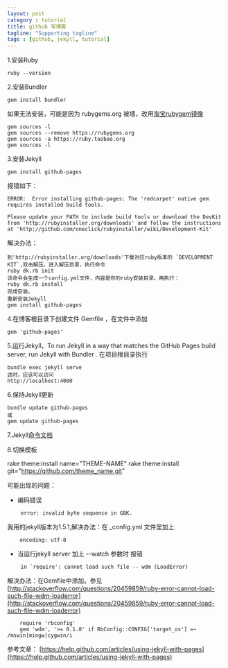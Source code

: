 ```yaml
---
layout: post
category : tutorial
title: github 写博客
tagline: "Supporting tagline"
tags : [github, jekyll, tutorial]
---
```


1.安装Ruby

    ruby --version
    
2.安装Bundler

    gem install bundler
    
如果无法安装，可能是因为 rubygems.org 被墙，改用[淘宝rubygem镜像](http://ruby.taobao.org/)

    gem sources -l
    gem sources --remove https://rubygems.org
    gem sources -a https://ruby.taobao.org
    gem sources -l

3.安装Jekyll

    gem install github-pages
    
报错如下：

    ERROR:  Error installing github-pages: The 'redcarpet' native gem requires installed build tools.

    Please update your PATH to include build tools or download the DevKit
    from 'http://rubyinstaller.org/downloads' and follow the instructions
    at 'http://github.com/oneclick/rubyinstaller/wiki/Development-Kit'
解决办法：

    到'http://rubyinstaller.org/downloads'下载对应ruby版本的 `DEVELOPMENT KIT`,双击解压。进入解压目录，执行命令
    ruby dk.rb init
    该命令会生成一个config.yml文件，内容是你的ruby安装目录。再执行：
    ruby dk.rb install
    完成安装。
    重新安装Jekyll
    gem install github-pages
4.在博客根目录下创建文件 Gemfile ，在文件中添加

    gem 'github-pages'
5.运行Jekyll，To run Jekyll in a way that matches the GitHub Pages build server, run Jekyll with Bundler . 在项目根目录执行
    
    bundle exec jekyll serve
    这时，应该可以访问
    http://localhost:4000
6.保持Jekyll更新

    bundle update github-pages
    或
    gem update github-pages
    
7.Jekyll[命令文档](http://jekyllrb.com/docs/usage/)

8.切换模板

rake theme:install name="THEME-NAME"
rake theme:install git="https://github.com/theme_name.git"

可能出现的问题：

 - 编码错误

        error: invalid byte sequence in GBK.
我用的jekyll版本为1.5.1,解决办法：在 _config.yml 文件里加上
    
        encoding: utf-8


 - 当运行jekyll server 加上 --watch 参数时 报错
    
        in `require': cannot load such file -- wdm (LoadError)
解决办法：在Gemfile中添加。参见 [http://stackoverflow.com/questions/20459859/ruby-error-cannot-load-such-file-wdm-loaderror](http://stackoverflow.com/questions/20459859/ruby-error-cannot-load-such-file-wdm-loaderror)
    
        require 'rbconfig'
        gem 'wdm', '>= 0.1.0' if RbConfig::CONFIG['target_os'] =~ /mswin|mingw|cygwin/i
    
参考文章：
    [https://help.github.com/articles/using-jekyll-with-pages](https://help.github.com/articles/using-jekyll-with-pages)


